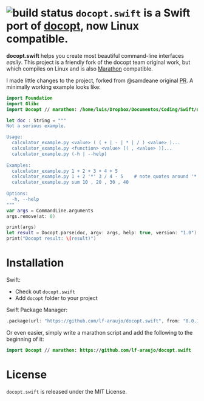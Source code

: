 ![build status](https://travis-ci.org/docopt/docopt.swift.svg)
``docopt.swift`` is a Swift port of [docopt](https://github.com/docopt/docopt), now Linux compatible.
======================================================================

**docopt.swift** helps you create most beautiful command-line interfaces *easily*. This project is a friendly fork of the docopt team original work, but which compiles on Linux and is also [Marathon](https://github.com/JohnSundell/Marathon) compatible. 

I made little changes to the project, forked from @samdeane original [PR](https://github.com/docopt/docopt.swift/pull/14). A minimally working example looks like:


```swift
import Foundation
import Glibc
import Docopt // marathon: /home/luis/Dropbox/Documentos/Coding/Swift/docopt.swift

let doc : String = """
Not a serious example.

Usage:
  calculator_example.py <value> ( ( + | - | * | / ) <value> )...
  calculator_example.py <function> <value> [( , <value> )]...
  calculator_example.py (-h | --help)
  
Examples:
  calculator_example.py 1 + 2 + 3 + 4 + 5
  calculator_example.py 1 + 2 '*' 3 / 4 - 5    # note quotes around '*'
  calculator_example.py sum 10 , 20 , 30 , 40
  
Options:
  -h, --help
"""
var args = CommandLine.arguments
args.remove(at: 0)

print(args)
let result = Docopt.parse(doc, argv: args, help: true, version: "1.0")
print("Docopt result: \(result)")
```

Installation
======

Swift:
- Check out `docopt.swift`
- Add `docopt` folder to your project

Swift Package Manager:
```swift
.package(url: "https://github.com/lf-araujo/docopt.swift", from: "0.0.1"),
```

Or even easier, simply write a marathon script and add the following to the beginning of it:

```swift
import Docopt // marathon: https://github.com/lf-araujo/docopt.swift
```

License
======
`docopt.swift` is released under the MIT License.

